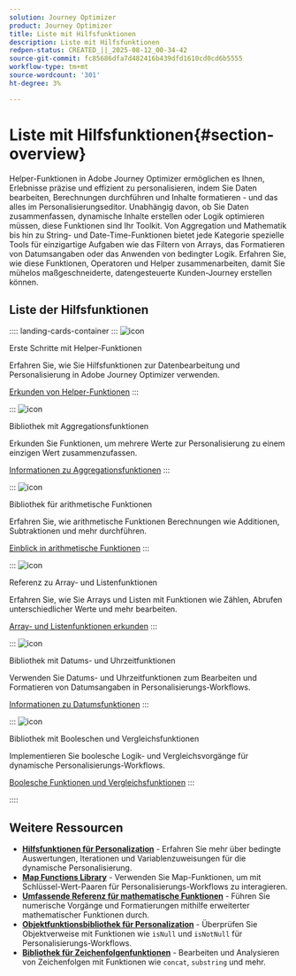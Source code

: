 ```yaml
---
solution: Journey Optimizer
product: Journey Optimizer
title: Liste mit Hilfsfunktionen
description: Liste mit Hilfsfunktionen
redpen-status: CREATED_||_2025-08-12_00-34-42
source-git-commit: fc85686dfa7d482416b439dfd1610cd0cd6b5555
workflow-type: tm+mt
source-wordcount: '301'
ht-degree: 3%

---
```



# Liste mit Hilfsfunktionen{#section-overview}

Helper-Funktionen in Adobe Journey Optimizer ermöglichen es Ihnen, Erlebnisse präzise und effizient zu personalisieren, indem Sie Daten bearbeiten, Berechnungen durchführen und Inhalte formatieren - und das alles im Personalisierungseditor. Unabhängig davon, ob Sie Daten zusammenfassen, dynamische Inhalte erstellen oder Logik optimieren müssen, diese Funktionen sind Ihr Toolkit. Von Aggregation und Mathematik bis hin zu String- und Date-Time-Funktionen bietet jede Kategorie spezielle Tools für einzigartige Aufgaben wie das Filtern von Arrays, das Formatieren von Datumsangaben oder das Anwenden von bedingter Logik. Erfahren Sie, wie diese Funktionen, Operatoren und Helper zusammenarbeiten, damit Sie mühelos maßgeschneiderte, datengesteuerte Kunden-Journey erstellen können.

## Liste der Hilfsfunktionen

:::: landing-cards-container
:::
![icon](https://cdn.experienceleague.adobe.com/icons/circle-play.svg)

Erste Schritte mit Helper-Funktionen

Erfahren Sie, wie Sie Hilfsfunktionen zur Datenbearbeitung und Personalisierung in Adobe Journey Optimizer verwenden.

[Erkunden von Helper-Funktionen](../using/personalization/functions/functions.md)
:::

:::
![icon](https://cdn.experienceleague.adobe.com/icons/list-check.svg)

Bibliothek mit Aggregationsfunktionen

Erkunden Sie Funktionen, um mehrere Werte zur Personalisierung zu einem einzigen Wert zusammenzufassen.

[Informationen zu Aggregationsfunktionen](../using/personalization/functions/aggregation.md)
:::

:::
![icon](https://cdn.experienceleague.adobe.com/icons/code-branch.svg)

Bibliothek für arithmetische Funktionen

Erfahren Sie, wie arithmetische Funktionen Berechnungen wie Additionen, Subtraktionen und mehr durchführen.

[Einblick in arithmetische Funktionen](../using/personalization/functions/arithmetic-functions.md)
:::

:::
![icon](https://cdn.experienceleague.adobe.com/icons/code-branch.svg)

Referenz zu Array- und Listenfunktionen

Erfahren Sie, wie Sie Arrays und Listen mit Funktionen wie Zählen, Abrufen unterschiedlicher Werte und mehr bearbeiten.

[Array- und Listenfunktionen erkunden](../using/personalization/functions/arrays-list.md)
:::

:::
![icon](https://cdn.experienceleague.adobe.com/icons/calendar-alt.svg)

Bibliothek mit Datums- und Uhrzeitfunktionen

Verwenden Sie Datums- und Uhrzeitfunktionen zum Bearbeiten und Formatieren von Datumsangaben in Personalisierungs-Workflows.

[Informationen zu Datumsfunktionen](../using/personalization/functions/dates.md)
:::

:::
![icon](https://cdn.experienceleague.adobe.com/icons/code-branch.svg)

Bibliothek mit Booleschen und Vergleichsfunktionen

Implementieren Sie boolesche Logik- und Vergleichsvorgänge für dynamische Personalisierungs-Workflows.

[Boolesche Funktionen und Vergleichsfunktionen](../using/personalization/functions/operators.md)
:::

::::


## Weitere Ressourcen

- **[Hilfsfunktionen für Personalization](../using/personalization/functions/helpers.md)** - Erfahren Sie mehr über bedingte Auswertungen, Iterationen und Variablenzuweisungen für die dynamische Personalisierung.
- **[Map Functions Library](../using/personalization/functions/maps.md)** - Verwenden Sie Map-Funktionen, um mit Schlüssel-Wert-Paaren für Personalisierungs-Workflows zu interagieren.
- **[Umfassende Referenz für mathematische Funktionen](../using/personalization/functions/math.md)** - Führen Sie numerische Vorgänge und Formatierungen mithilfe erweiterter mathematischer Funktionen durch.
- **[Objektfunktionsbibliothek für Personalization](../using/personalization/functions/objects.md)** - Überprüfen Sie Objektverweise mit Funktionen wie `isNull` und `isNotNull` für Personalisierungs-Workflows.
- **[Bibliothek für Zeichenfolgenfunktionen](../using/personalization/functions/string.md)** - Bearbeiten und Analysieren von Zeichenfolgen mit Funktionen wie `concat`, `substring` und mehr.
